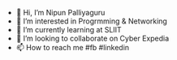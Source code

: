 - 👋 Hi, I’m Nipun Palliyaguru
- 👀 I’m interested in Progrmming & Networking 
- 🌱 I’m currently learning at SLIIT
- 💞️ I’m looking to collaborate on Cyber Expedia
- 📫 How to reach me #fb #linkedin

<!---
IT21187278/IT21187278 is a ✨ special ✨ repository because its `README.md` (this file) appears on your GitHub profile.
You can click the Preview link to take a look at your changes.
--->
